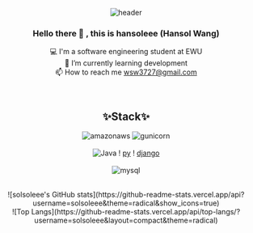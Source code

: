 <div align=center>

![header](https://capsule-render.vercel.app/api?type=waving&color=gradient&height=300&section=header&text=hansol&fontSize=70)


### Hello there 👋 , this is hansoleee (Hansol Wang) 
 💻 I'm a software engineering student at EWU <br>
 🌱 I’m currently learning development <br>
 📫 How to reach me wsw3727@gmail.com <br>

<br>
<div align=center><h2>✨Stack✨</h2></div>
<div align=center>

![amazonaws](https://img.shields.io/badge/amazonaws-232F3E?style=flat-square&logo=amazonaws&logoColor=white) 
![gunicorn](https://img.shields.io/badge/gunicorn-499848?style=flat-square&logo=gunicorn&logoColor=white) <br> <br>
![Java](https://img.shields.io/badge/Java-007396?style=flat-square&logo=Java&logoColor=white) !
[py](https://img.shields.io/badge/Python-3766AB?style=flat-square&logo=Python&logoColor=white) !
[django](https://img.shields.io/badge/django-092E20?style=flat-square&logo=django&logoColor=white) <br> <br>
![mysql](https://img.shields.io/badge/mysql-4479A1?style=flat-square&logo=mysql&logoColor=white)
  
</div>


<div align=center>
<br>
![solsoleee's GitHub stats](https://github-readme-stats.vercel.app/api?username=solsoleee&theme=radical&show_icons=true)
<br>
![Top Langs](https://github-readme-stats.vercel.app/api/top-langs/?username=solsoleee&layout=compact&theme=radical)
</div>

</div>
